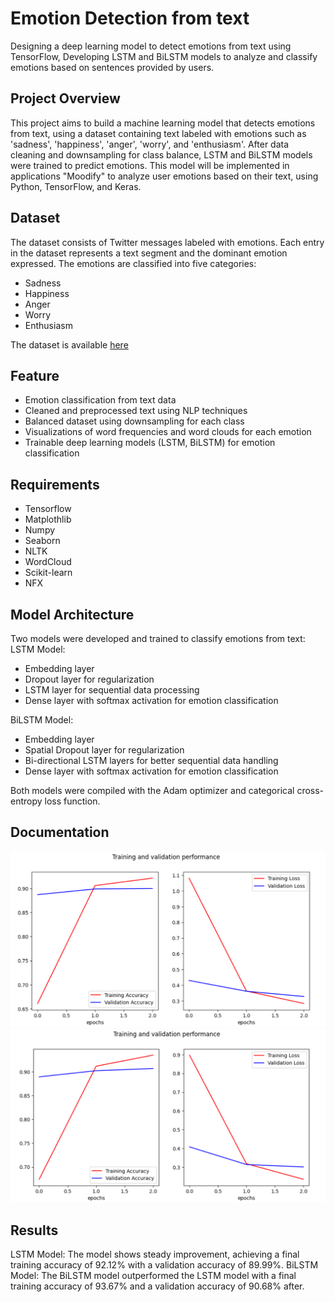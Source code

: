 # Emotion Detection from text
Designing a deep learning model to detect emotions from text using TensorFlow, Developing LSTM and BiLSTM models to analyze and classify emotions based on sentences provided by users.

## Project Overview
This project aims to build a machine learning model that detects emotions from text, using a dataset containing text labeled with emotions such as 'sadness', 'happiness', 'anger', 'worry', and 'enthusiasm'. After data cleaning and downsampling for class balance, LSTM and BiLSTM models were trained to predict emotions. This model will be implemented in applications "Moodify" to analyze user emotions based on their text, using Python, TensorFlow, and Keras.


## Dataset
The dataset consists of Twitter messages labeled with emotions. Each entry in the dataset represents a text segment and the dominant emotion expressed. The emotions are classified into five categories:
- Sadness
- Happiness
- Anger
- Worry
- Enthusiasm
  
The dataset is available [here](https://github.com/Moodify-Project/Machine-Learning/tree/main/Dataset)

## Feature
- Emotion classification from text data
- Cleaned and preprocessed text using NLP techniques
- Balanced dataset using downsampling for each class
- Visualizations of word frequencies and word clouds for each emotion
- Trainable deep learning models (LSTM, BiLSTM) for emotion classification

## Requirements 
- Tensorflow 
- Matplothlib
- Numpy
- Seaborn
- NLTK
- WordCloud
- Scikit-learn
- NFX

## Model Architecture
Two models were developed and trained to classify emotions from text:
LSTM Model:
- Embedding layer
- Dropout layer for regularization
- LSTM layer for sequential data processing
- Dense layer with softmax activation for emotion classification

BiLSTM Model:
- Embedding layer
- Spatial Dropout layer for regularization
- Bi-directional LSTM layers for better sequential data handling
- Dense layer with softmax activation for emotion classification

Both models were compiled with the Adam optimizer and categorical cross-entropy loss function.

## Documentation
![Deskripsi Gambar](https://github.com/Moodify-Project/Machine-Learning/blob/main/Media/LSTM.png)
![Deskripsi Gambar](https://github.com/Moodify-Project/Machine-Learning/blob/main/Media/BiLSTM.png)

## Results
LSTM Model: The model shows steady improvement, achieving a final training accuracy of 92.12% with a validation accuracy of 89.99%.
BiLSTM Model: The BiLSTM model outperformed the LSTM model with a final training accuracy of 93.67% and a validation accuracy of 90.68% after.



